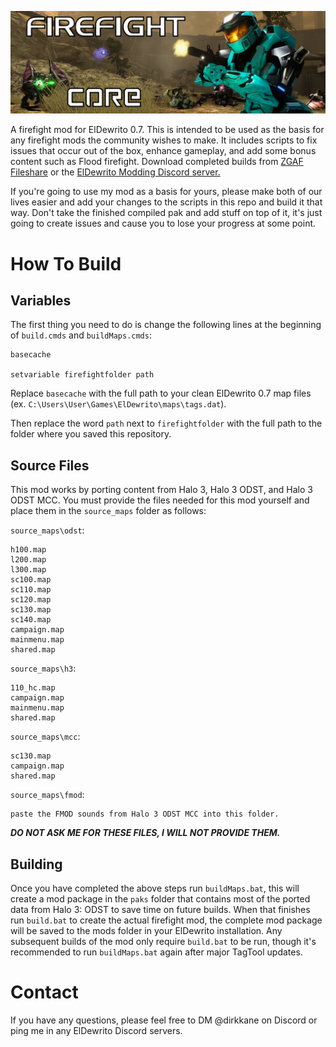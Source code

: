 ![cover photo](https://github.com/dirkkane/Firefight-Core/blob/dev/assets/preview.png?raw=true)

A firefight mod for ElDewrito 0.7. This is intended to be used as the basis for any firefight mods the community wishes to make. It includes scripts to fix issues that occur out of the box, enhance gameplay, and add some bonus content such as Flood firefight. Download completed builds from [ZGAF Fileshare](https://fileshare.zgaf.io/api_v2/modview?modId=71) or the [ElDewrito Modding Discord server.](https://discord.gg/KGZ6uGXX)

If you're going to use my mod as a basis for yours, please make both of our lives easier and add your changes to the scripts in this repo and build it that way. Don't take the finished compiled pak and add stuff on top of it, it's just going to create issues and cause you to lose your progress at some point.

# How To Build
## Variables
The first thing you need to do is change the following lines at the beginning of `build.cmds` and `buildMaps.cmds`:

```
basecache

setvariable firefightfolder path
```

Replace `basecache` with the full path to your clean ElDewrito 0.7 map files <br> (ex. `C:\Users\User\Games\ElDewrito\maps\tags.dat`).

Then replace the word `path` next to `firefightfolder` with the full path to the folder where you saved this repository.

## Source Files
This mod works by porting content from Halo 3, Halo 3 ODST, and Halo 3 ODST MCC. You must provide the files needed for this mod yourself and place them in the `source_maps` folder as follows:

`source_maps\odst`:
```
h100.map
l200.map
l300.map
sc100.map
sc110.map
sc120.map
sc130.map
sc140.map
campaign.map
mainmenu.map
shared.map
```

`source_maps\h3`:
```
110_hc.map
campaign.map
mainmenu.map
shared.map
```

`source_maps\mcc`:
```
sc130.map
campaign.map
shared.map
```

`source_maps\fmod`:
```
paste the FMOD sounds from Halo 3 ODST MCC into this folder.
```

***DO NOT ASK ME FOR THESE FILES, I WILL NOT PROVIDE THEM.***

## Building
Once you have completed the above steps run `buildMaps.bat`, this will create a mod package in the `paks` folder that contains most of the ported data from Halo 3: ODST to save time on future builds. When that finishes run `build.bat` to create the actual firefight mod, the complete mod package will be saved to the mods folder in your ElDewrito installation. Any subsequent builds of the mod only require `build.bat` to be run, though it's recommended to run `buildMaps.bat` again after major TagTool updates.

# Contact
If you have any questions, please feel free to DM @dirkkane on Discord or ping me in any ElDewrito Discord servers.
